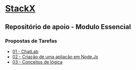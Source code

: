 # [StackX](https://www.stackx.com.br/)

## Repositório de apoio - Modulo Essencial

### Propostas de Tarefas

- [01 - ChatLab](https://github.com/leojosants/stackx_respositorio_de_apoio_modulo_essencial/tree/main/tarefas/chatLab)
- [02 - Criação de uma apliação em Node.Js](https://github.com/leojosants/stackx_respositorio_de_apoio_modulo_essencial/tree/main/tarefas/criacao_de_uma_apliacao_em_nodejs)
- [03 - Conceitos de lógica](https://github.com/leojosants/stackx_respositorio_de_apoio_modulo_essencial/tree/main/tarefas/03_conceitos_de_logica)
